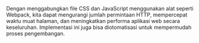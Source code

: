 Dengan menggabungkan file CSS dan JavaScript menggunakan alat seperti Webpack, kita dapat mengurangi jumlah permintaan HTTP, mempercepat waktu muat halaman, dan meningkatkan performa aplikasi web secara keseluruhan. Implementasi ini juga bisa diotomatisasi untuk mempermudah proses pengembangan.


